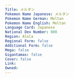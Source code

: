 ```yaml
---
﻿Title: メルタン
Pokemon Name Japanese: メルタン
Pokemon Name German: Meltan
Pokemon Name English: Meltan
Language Card: Japanese
National Dex Number: 808
Region: Alola
Regional Form: false
Additional Form: false
Mega: false
Gigantamax: false
Cover: false
Link: 
Owned: 
---
```

